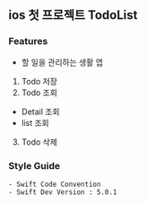 ## ios 첫 프로젝트 TodoList

### Features
* 할 일을 관리하는 생활 앱
 1. Todo 저장
 2. Todo 조회
   - Detail 조회
   - list 조회
 3. Todo 삭제

### Style Guide
    - Swift Code Convention
    - Swift Dev Version : 5.0.1
